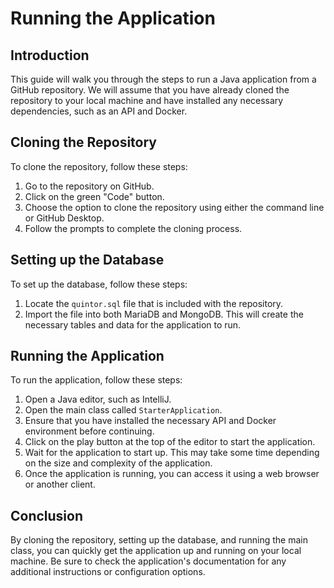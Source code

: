 # Running the Application

## Introduction

This guide will walk you through the steps to run a Java application from a GitHub repository. We will assume that you have already cloned the repository to your local machine and have installed any necessary dependencies, such as an API and Docker.

## Cloning the Repository

To clone the repository, follow these steps:

1.  Go to the repository on GitHub.
2.  Click on the green "Code" button.
3.  Choose the option to clone the repository using either the command line or GitHub Desktop.
4.  Follow the prompts to complete the cloning process.

## Setting up the Database

To set up the database, follow these steps:

1.  Locate the `quintor.sql` file that is included with the repository.
2.  Import the file into both MariaDB and MongoDB. This will create the necessary tables and data for the application to run.

## Running the Application

To run the application, follow these steps:

1.  Open a Java editor, such as IntelliJ.
2.  Open the main class called `StarterApplication`.
3.  Ensure that you have installed the necessary API and Docker environment before continuing.
4.  Click on the play button at the top of the editor to start the application.
5.  Wait for the application to start up. This may take some time depending on the size and complexity of the application.
6.  Once the application is running, you can access it using a web browser or another client.

## Conclusion

By cloning the repository, setting up the database, and running the main class, you can quickly get the application up and running on your local machine. Be sure to check the application's documentation for any additional instructions or configuration options.
